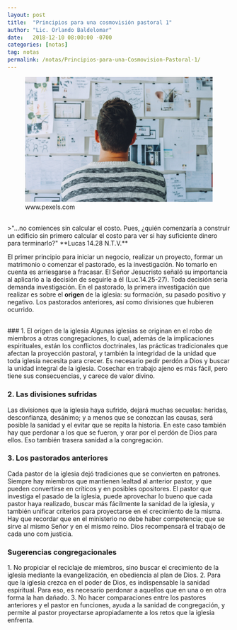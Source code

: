 ```yaml
---
layout: post
title:  "Principios para una cosmovisión pastoral 1"
author: "Lic. Orlando Baldelomar"
date:   2018-12-10 08:00:00 -0700
categories: [notas]
tag: notas
permalink: /notas/Principios-para-una-Cosmovision-Pastoral-1/
---
```


<figure>
<img src="/assets/img/cosmovision.jpeg" class="img-fluid" alt="Responsive image">
<figcaption>www.pexels.com</figcaption>
</figure>

<br>
>"...no comiences sin calcular el costo. Pues, ¿quién comenzaría a construir un edificio sin primero calcular el costo para ver si hay suficiente dinero para terminarlo?"
**Lucas 14.28 N.T.V.**


<br>

El primer principio para iniciar un negocio, realizar un proyecto, formar un matrimonio o comenzar el pastorado, es la investigación. No tomarlo en cuenta es arriesgarse a fracasar. El Señor Jesucristo señaló su importancia al aplicarlo a la decisión de seguirle a él (Luc.14.25-27). Toda decisión seria demanda investigación.
En el pastorado, la primera investigación que realizar es sobre el **origen** de la iglesia: su formación, su pasado positivo y negativo. Los pastorados anteriores, así como divisiones que hubieren ocurrido.

<br>
### 1. El origen de la iglesia
Algunas iglesias se originan en el robo de miembros a otras congregaciones, lo cual, además de la implicaciones espirituales, están los conflictos doctrinales, las prácticas tradicionales que afectan la proyección pastoral, y también la integridad de la unidad que toda iglesia necesita para crecer.  Es necesario pedir perdón a Dios y buscar la unidad integral de la iglesia.  Cosechar en trabajo ajeno es más fácil, pero tiene sus consecuencias, y carece de valor divino.

### 2. Las divisiones sufridas
Las divisiones que la iglesia haya sufrido, dejará muchas secuelas: heridas, desconfianza, desánimo; y a menos que se conozcan las causas, será posible  la sanidad y el evitar que se repita la historia.   En este caso también hay que perdonar a los que se fueron, y orar por el perdón de Dios para ellos.  Eso también trasera sanidad a la congregación. 


### 3. Los pastorados anteriores
Cada pastor de la iglesia dejó tradiciones que se convierten en patrones. Siempre hay miembros que mantienen lealtad al anterior pastor, y que pueden convertirse en críticos y en posibles opositores. El pastor que investiga el pasado de la iglesia, puede aprovechar lo bueno que cada pastor haya realizado, buscar más fácilmente la sanidad de la iglesia, y también unificar criterios para proyectarse en el crecimiento de la misma. Hay que recordar que en el ministerio no debe haber competencia; que se sirve al mismo Señor y en el mismo reino.  Dios recompensará el trabajo de cada uno com justicia.

<h3 class="text-center">Sugerencias congregacionales</h3>
1. No propiciar el reciclaje de miembros, sino buscar el crecimiento de la iglesia mediante la evangelización, en obediencia al plan de Dios.
2. Para que la iglesia crezca en el poder de Dios, es indispensable la sanidad espiritual. Para eso, es necesario perdonar a aquellos que en una o en otra forma la han dañado.
3. No hacer comparaciones entre los pastores anteriores y el pastor en funciones, ayuda a la sanidad de congregación, y permite al pastor proyectarse apropiadamente a los retos que la iglesia enfrenta.


<br>
